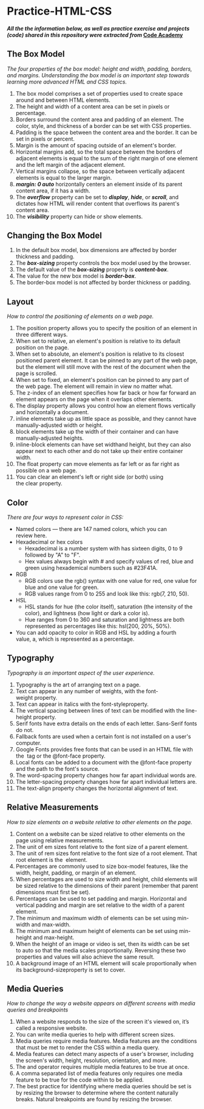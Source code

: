 # Practice-HTML-CSS

#### _All the the information below, as well as practice exercise and projects (code) shared in this repository were extracted from_ [Code Academy](https://www.codecademy.com/)

## The Box Model

_The four properties of the box model: height and width, padding, borders, and margins. Understanding the box model is an important step towards learning more advanced HTML and CSS topics._ 

1. The box model comprises a set of properties used to create space around and between HTML elements.
2. The height and width of a content area can be set in pixels or percentage.
3. Borders surround the content area and padding of an element. The color, style, and thickness of a border can be set with CSS properties.
4. Padding is the space between the content area and the border. It can be set in pixels or percent.
5. Margin is the amount of spacing outside of an element's border.
6. Horizontal margins add, so the total space between the borders of adjacent elements is equal to the sum of the right margin of one element and the left margin of the adjacent element.
7. Vertical margins collapse, so the space between vertically adjacent elements is equal to the larger margin.
8. **_margin: 0 auto_** horizontally centers an element inside of its parent content area, if it has a width.
9. The **_overflow_** property can be set to **_display_**, **_hide_**, or **_scroll_**, and dictates how HTML will render content that overflows its parent's content area.
10. The **_visibility_** property can hide or show elements.


## Changing the Box Model

1. In the default box model, box dimensions are affected by border thickness and padding.
2. The **_box-sizing_** property controls the box model used by the browser.
3. The default value of the **_box-sizing_** property is **_content-box_**.
4. The value for the new box model is **_border-box_**.
5. The border-box model is not affected by border thickness or padding.

## Layout

_How to control the positioning of elements on a web page._

1.	The position property allows you to specify the position of an element in three different ways.
2.	When set to relative, an element's position is relative to its default position on the page.
3.	When set to absolute, an element's position is relative to its closest positioned parent element. It can be pinned to any part of the web page, but the element will still move with the rest of the document when the page is scrolled.
4.	When set to fixed, an element's position can be pinned to any part of the web page. The element will remain in view no matter what.
5.	The z-index of an element specifies how far back or how far forward an element appears on the page when it overlaps other elements.
6.	The display property allows you control how an element flows vertically and horizontally a document.
7.	inline elements take up as little space as possible, and they cannot have manually-adjusted width or height.
8.	block elements take up the width of their container and can have manually-adjusted heights.
9.	inline-block elements can have set widthand height, but they can also appear next to each other and do not take up their entire container width.
10.	The float property can move elements as far left or as far right as possible on a web page.
11.	You can clear an element's left or right side (or both) using the clear property.

## Color

_There are four ways to represent color in CSS:_

-	Named colors — there are 147 named colors, which you can review here.
- Hexadecimal or hex colors
  - Hexadecimal is a number system with has sixteen digits, 0 to 9 followed by "A" to "F".
  - Hex values always begin with # and specify values of red, blue and green using hexademical numbers such as #23F41A.
- RGB
  - RGB colors use the rgb() syntax with one value for red, one value for blue and one value for green.
  - RGB values range from 0 to 255 and look like this: rgb(7, 210, 50).
- HSL
  - HSL stands for hue (the color itself), saturation (the intensity of the color), and lightness (how light or dark a color is).
  - Hue ranges from 0 to 360 and saturation and lightness are both represented as percentages like this: hsl(200, 20%, 50%).
- You can add opacity to color in RGB and HSL by adding a fourth value, a, which is represented as a percentage.

## Typography

_Typography is an important aspect of the user experience._

1.	Typography is the art of arranging text on a page.
2.	Text can appear in any number of weights, with the font-weight property.
3.	Text can appear in italics with the font-styleproperty.
4.	The vertical spacing between lines of text can be modified with the line-height property.
5.	Serif fonts have extra details on the ends of each letter. Sans-Serif fonts do not.
6.	Fallback fonts are used when a certain font is not installed on a user's computer.
7.	Google Fonts provides free fonts that can be used in an HTML file with the <link> tag or the @font-face property.
8.	Local fonts can be added to a document with the @font-face property and the path to the font's source.
9.  The word-spacing property changes how far apart individual words are.
10.	The letter-spacing property changes how far apart individual letters are.
11.	The text-align property changes the horizontal alignment of text.

## Relative Measurements

_How to size elements on a website relative to other elements on the page._

1.	Content on a website can be sized relative to other elements on the page using relative measurements.
2.	The unit of em sizes font relative to the font size of a parent element.
3.	The unit of rem sizes font relative to the font size of a root element. That root element is the <html> element.
4.  Percentages are commonly used to size box-model features, like the width, height, padding, or margin of an element.
5.	When percentages are used to size width and height, child elements will be sized relative to the dimensions of their parent (remember that parent dimensions must first be set).
6.	Percentages can be used to set padding and margin. Horizontal and vertical padding and margin are set relative to the width of a parent element.
7.	The minimum and maximum width of elements can be set using min-width and max-width.
8.	The minimum and maximum height of elements can be set using min-height and max-height.
9.	When the height of an image or video is set, then its width can be set to auto so that the media scales proportionally. Reversing these two properties and values will also achieve the same result.
10.	A background image of an HTML element will scale proportionally when its background-sizeproperty is set to cover.

## Media Queries

_How to change the way a website appears on different screens with media queries and breakpoints_

1.	When a website responds to the size of the screen it's viewed on, it’s called a responsive website.
2.	You can write media queries to help with different screen sizes.
3.	Media queries require media features. Media features are the conditions that must be met to render the CSS within a media query.
4.	Media features can detect many aspects of a user's browser, including the screen's width, height, resolution, orientation, and more.
5.	The and operator requires multiple media features to be true at once.
6.	A comma separated list of media features only requires one media feature to be true for the code within to be applied.
7.	The best practice for identifying where media queries should be set is by resizing the browser to determine where the content naturally breaks. Natural breakpoints are found by resizing the browser.
